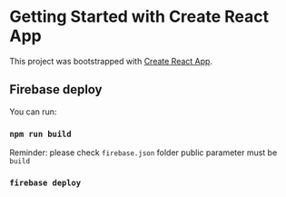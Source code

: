 # Getting Started with Create React App

This project was bootstrapped with [Create React App](https://github.com/facebook/create-react-app).

## Firebase deploy

You can run:

### `npm run build`

Reminder: please check `firebase.json` folder public parameter must be `build`

### `firebase deploy`
